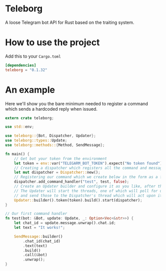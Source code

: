 # Teleborg
A loose Telegram bot API for Rust based on the traiting system.

How to use the project
======================
Add this to your `Cargo.toml`
``` toml
[dependencies]
teleborg = "0.1.32"
```

An example
==========
Here we'll show you the bare minimum needed to register a command which sends a hardcoded reply when issued.

```Rust
extern crate teleborg;

use std::env;

use teleborg::{Bot, Dispatcher, Updater};
use teleborg::types::Update;
use teleborg::methods::{Method, SendMessage};

fn main() {
    // Get bot your token from the environment
    let token = env::var("TELEGARM_BOT_TOKEN").expect("No token found");
    // Creating a dispatcher which registers all the command and message handlers
    let mut dispatcher = Dispatcher::new();
    // Registering our command which we create below in the form as a function
    dispatcher.add_command_handler("test", test, false);
    // Create an Updater builder and configure it as you like, after that build it and start it.
    // The Updater will start the threads, one of which will poll for updates
    // and send those to the Dispatcher's thread which will act upon it with the registered handlers
    Updater::builder().token(token).build().start(dispatcher);
}

// Our first command handler
fn test(bot: &Bot, update: Update, _: Option<Vec<&str>>) {
    let chat_id = update.message.unwrap().chat.id;
    let text = "It works!";

    SendMessage::builder()
        .chat_id(chat_id)
        .text(text)
        .build()
        .call(&bot)
        .unwrap();
}
```
